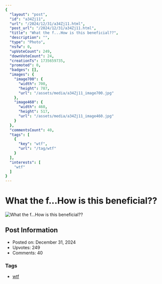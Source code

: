 ```yaml
---
{
  "layout": "post",
  "id": "a34Zj11",
  "url": "/2024/12/31/a34Zj11.html",
  "post_url": "/2024/12/31/a34Zj11.html",
  "title": "What the f...How is this beneficial??",
  "description": "",
  "type": "Photo",
  "nsfw": 0,
  "upVoteCount": 249,
  "downVoteCount": 24,
  "creationTs": 1735659735,
  "promoted": 0,
  "badges": [],
  "images": {
    "image700": {
      "width": 700,
      "height": 787,
      "url": "/assets/media/a34Zj11_image700.jpg"
    },
    "image460": {
      "width": 460,
      "height": 517,
      "url": "/assets/media/a34Zj11_image460.jpg"
    }
  },
  "commentsCount": 40,
  "tags": [
    {
      "key": "wtf",
      "url": "/tag/wtf"
    }
  ],
  "interests": [
    "wtf"
  ]
}
---
```


# What the f...How is this beneficial??

![What the f...How is this beneficial??](/assets/media/a34Zj11_image700.jpg)

## Post Information

- Posted on: December 31, 2024
- Upvotes: 249
- Comments: 40

### Tags

- [wtf](/tag/wtf)
